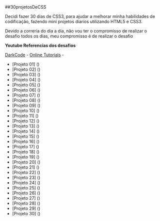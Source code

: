 ##30projetosDeCSS

Decidi fazer 30 dias de CSS3, para ajudar a melhorar minha habilidades de codificação, fazendo mini projetos diarios utilizando HTML5 e CSS3.

Devido a correria do dia a dia, não vou ter o compromisso de realizar o desafio
todos os dias, meu compromisso é de realizar o desafio

**Youtube Referencias dos desafios**

 [DarkCode](https://www.youtube.com/channel/UCD3KVjbb7aq2OiOffuungzw) - 
 [Online Tutorials](https://www.youtube.com/channel/UCbwXnUipZsLfUckBPsC7Jog) -

 - [Projeto 01] ()
 - [Projeto 02] ()
 - [Projeto 03] ()
 - [Projeto 04] ()
 - [Projeto 05] ()
 - [Projeto 06] ()
 - [Projeto 07] ()
 - [Projeto 08] ()
 - [Projeto 09] ()
 - [Projeto 10] ()
 - [Projeto 11] ()
 - [Projeto 12] ()
 - [Projeto 13] ()
 - [Projeto 14] ()
 - [Projeto 15] ()
 - [Projeto 16] ()
 - [Projeto 17] ()
 - [Projeto 18] ()
 - [Projeto 19] ()
 - [Projeto 20] ()
 - [Projeto 21] ()
 - [Projeto 22] ()
 - [Projeto 23] ()
 - [Projeto 24] ()
 - [Projeto 25] ()
 - [Projeto 26] ()
 - [Projeto 27] ()
 - [Projeto 28] ()
 - [Projeto 29] ()
 - [Projeto 30] ()

